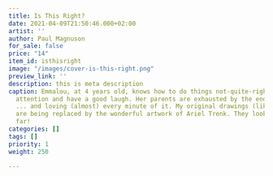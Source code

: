 ```yaml
---
title: Is This Right?
date: 2021-04-09T21:50:46.000+02:00
artist: ''
author: Paul Magnuson
for_sale: false
price: "14"
item_id: isthisright
image: "/images/cover-is-this-right.png"
preview_link: ''
description: this is meta description
caption: Emmalou, at 4 years old, knows how to do things not-quite-right to get some
  attention and have a good laugh. Her parents are exhausted by the end of the day
  ... and loving (almost) every minute of it. My original drawings (like in the photo)
  are being replaced by the wonderful artwork of Ariel Trenk. They look amazing so
  far!
categories: []
tags: []
priority: 1
weight: 250

---
```

